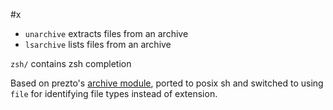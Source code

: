 #x

- `unarchive` extracts files from an archive
- `lsarchive` lists files from an archive

`zsh/` contains zsh completion

Based on prezto's [archive module][1],
ported to posix sh
and switched to using `file`
for identifying file types instead of extension.

[1]: https://github.com/sorin-ionescu/prezto/tree/master/modules/archive/functions 
